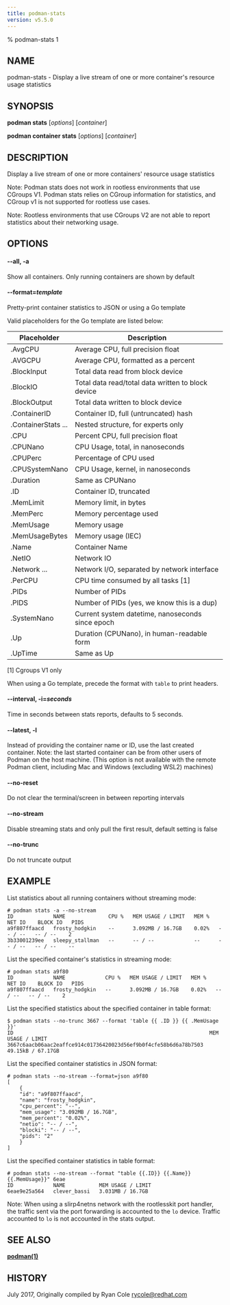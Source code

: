 ```yaml
---
title: podman-stats
version: v5.5.0
---
```


% podman-stats 1

## NAME
podman\-stats - Display a live stream of one or more container's resource usage statistics

## SYNOPSIS
**podman stats** [*options*] [*container*]

**podman container stats** [*options*] [*container*]

## DESCRIPTION
Display a live stream of one or more containers' resource usage statistics

Note:  Podman stats does not work in rootless environments that use CGroups V1.
Podman stats relies on CGroup information for statistics, and CGroup v1 is not
supported for rootless use cases.

Note: Rootless environments that use CGroups V2 are not able to report statistics
about their networking usage.

## OPTIONS

#### **--all**, **-a**

Show all containers.  Only running containers are shown by default

#### **--format**=*template*

Pretty-print container statistics to JSON or using a Go template

Valid placeholders for the Go template are listed below:

| **Placeholder**     | **Description**                                  |
|---------------------|--------------------------------------------------|
| .AvgCPU             | Average CPU, full precision float                |
| .AVGCPU             | Average CPU, formatted as a percent              |
| .BlockInput         | Total data read from block device                |
| .BlockIO            | Total data read/total data written to block device|
| .BlockOutput        | Total data written to block device               |
| .ContainerID        | Container ID, full (untruncated) hash            |
| .ContainerStats ... | Nested structure, for experts only               |
| .CPU                | Percent CPU, full precision float                |
| .CPUNano            | CPU Usage, total, in nanoseconds                 |
| .CPUPerc            | Percentage of CPU used                           |
| .CPUSystemNano      | CPU Usage, kernel, in nanoseconds                |
| .Duration           | Same as CPUNano                                  |
| .ID                 | Container ID, truncated                          |
| .MemLimit           | Memory limit, in bytes                           |
| .MemPerc            | Memory percentage used                           |
| .MemUsage           | Memory usage                                     |
| .MemUsageBytes      | Memory usage (IEC)                               |
| .Name               | Container Name                                   |
| .NetIO              | Network IO                                       |
| .Network ...        | Network I/O, separated by network interface      |
| .PerCPU             | CPU time consumed by all tasks [1]               |
| .PIDs               | Number of PIDs                                   |
| .PIDS               | Number of PIDs (yes, we know this is a dup)      |
| .SystemNano         | Current system datetime, nanoseconds since epoch |
| .Up                 | Duration (CPUNano), in human-readable form       |
| .UpTime             | Same as Up                                       |

[1] Cgroups V1 only

When using a Go template, precede the format with `table` to print headers.

#### **--interval**, **-i**=*seconds*

Time in seconds between stats reports, defaults to 5 seconds.


[//]: # (BEGIN included file options/latest.md)
#### **--latest**, **-l**

Instead of providing the container name or ID, use the last created container.
Note: the last started container can be from other users of Podman on the host machine.
(This option is not available with the remote Podman client, including Mac and Windows
(excluding WSL2) machines)

[//]: # (END   included file options/latest.md)


[//]: # (BEGIN included file options/no-reset.md)
#### **--no-reset**

Do not clear the terminal/screen in between reporting intervals

[//]: # (END   included file options/no-reset.md)


[//]: # (BEGIN included file options/no-stream.md)
#### **--no-stream**

Disable streaming stats and only pull the first result, default setting is false

[//]: # (END   included file options/no-stream.md)

#### **--no-trunc**

Do not truncate output

## EXAMPLE

List statistics about all running containers without streaming mode:
```
# podman stats -a --no-stream
ID             NAME              CPU %   MEM USAGE / LIMIT   MEM %   NET IO    BLOCK IO   PIDS
a9f807ffaacd   frosty_hodgkin    --      3.092MB / 16.7GB    0.02%   -- / --   -- / --    2
3b33001239ee   sleepy_stallman   --      -- / --             --      -- / --   -- / --    --
```

List the specified container's statistics in streaming mode:
```
# podman stats a9f80
ID             NAME             CPU %   MEM USAGE / LIMIT   MEM %   NET IO    BLOCK IO   PIDS
a9f807ffaacd   frosty_hodgkin   --      3.092MB / 16.7GB    0.02%   -- / --   -- / --    2
```

List the specified statistics about the specified container in table format:
```
$ podman stats --no-trunc 3667 --format 'table {{ .ID }} {{ .MemUsage }}'
ID                                                                MEM USAGE / LIMIT
3667c6aacb06aac2eaffce914c01736420023d56ef9b0f4cfe58b6d6a78b7503  49.15kB / 67.17GB
```

List the specified container statistics in JSON format:
```
# podman stats --no-stream --format=json a9f80
[
    {
	"id": "a9f807ffaacd",
	"name": "frosty_hodgkin",
	"cpu_percent": "--",
	"mem_usage": "3.092MB / 16.7GB",
	"mem_percent": "0.02%",
	"netio": "-- / --",
	"blocki": "-- / --",
	"pids": "2"
    }
]
```

List the specified container statistics in table format:
```
# podman stats --no-stream --format "table {{.ID}} {{.Name}} {{.MemUsage}}" 6eae
ID             NAME           MEM USAGE / LIMIT
6eae9e25a564   clever_bassi   3.031MB / 16.7GB
```

Note: When using a slirp4netns network with the rootlesskit port
handler, the traffic sent via the port forwarding is accounted to
the `lo` device.  Traffic accounted to `lo` is not accounted in the
stats output.


## SEE ALSO
**[podman(1)](podman.1.md)**

## HISTORY
July 2017, Originally compiled by Ryan Cole <rycole@redhat.com>
